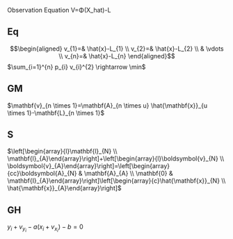 Observation Equation
V=Φ(X_hat)-L
## Eq 
 
$$\begin{aligned} v_{1}=& \hat{x}-L_{1} \\ v_{2}=& \hat{x}-L_{2} \\ & \vdots \\ v_{n}=& \hat{x}-L_{n} \end{aligned}$$
$\sum_{i=1}^{n} p_{i} v_{i}^{2} \rightarrow \min$
 
 ## GM
 $\mathbf{v}_{n \times 1}=\mathbf{A}_{n \times u} \hat{\mathbf{x}}_{u \times 1}-\mathbf{L}_{n \times 1}$
 
## S
$\left[\begin{array}{l}\mathbf{l}_{N} \\ \mathbf{l}_{A}\end{array}\right]+\left[\begin{array}{l}\boldsymbol{v}_{N} \\ \boldsymbol{v}_{A}\end{array}\right]=\left[\begin{array}{cc}\boldsymbol{A}_{N} & \mathbf{A}_{A} \\ \mathbf{0} & \mathbf{I}_{A}\end{array}\right]\left[\begin{array}{c}\hat{\mathbf{x}}_{N} \\ \hat{\mathbf{x}}_{A}\end{array}\right]$

## GH
$y_i+v_{y_i}-a\left(x_i+v_{x_i}\right)-b=0$